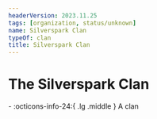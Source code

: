 ```yaml
---
headerVersion: 2023.11.25
tags: [organization, status/unknown]
name: Silverspark Clan
typeOf: clan
title: Silverspark Clan
---
```

# The Silverspark Clan
<div class="grid cards ext-narrow-margin ext-one-column" markdown>
-
   :octicons-info-24:{ .lg .middle } A clan  
</div>


